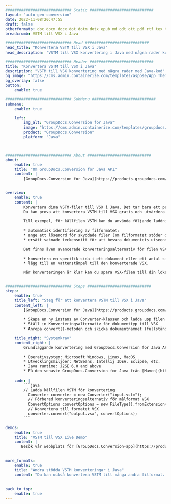 ```yaml
---
############################# Static ############################
layout: "auto-gen-conversion"
date: 2022-11-08T20:47:55
draft: false
otherformats: doc docm docx dot dotm dotx epub md odt ott pdf rtf tex txt vdx vsdm vsdx vssm vssx vstm vstx vsx vtx xps
breadcrumb: VSTM till VSX i Java

############################# Head ############################
head_title: "Konvertera VSTM till VSX i Java"
head_description: "VSTM till VSX konvertering i Java med några rader kod. Konvertera över 160 filformat med hjälp av GroupDocs dokumentkonverterings-API för Java"

############################# Header ############################
title: "Konvertera VSTM till VSX i Java"
description: "VSTM till VSX konvertering med några rader med Java-kod"
bg_image: "https://cms.admin.containerize.com/templates/aspose/App_Themes/V3/images/bg/header1.png"
bg_overlay: false
button:
    enable: true

############################# SubMenu ############################
submenu:
    enable: true

    left:
        img_alt: "GroupDocs.Conversion for Java"
        image: "https://cms.admin.containerize.com/templates/groupdocs/images/product-logos/90x90-noborder/groupdocs-conversion-java.png"
        product: "GroupDocs.Conversion"
        platform: "Java"



############################# About ############################
about:
    enable: true
    title: "Om GroupDocs.Conversion for Java API"
    content: |
        [GroupDocs.Conversion for Java](https://products.groupdocs.com/conversion/java/) är ett avancerat filformatkonverterings-API för konvertering mellan populära bild- och dokumentformat som Microsoft Office, OpenDocument, PDF, HTML, e-post, CAD. och mycket mer med bara några rader kod. Det inbyggda API:t upptäcker automatiskt formaten för originaldokumenten och erbjuder många alternativ för att anpassa de konverterade dokumenten. Tillsammans med funktionen att extrahera information från ett dokument, stöder den också cachelagring av konverteringsresultaten till den lokala disken som standard. Men alla typer av cachelagring kan stödjas genom att implementera lämpliga gränssnitt - Amazon S3, Dropbox, Google Drive, Windows Azure, Reddis eller andra.
    

overview:
    enable: true
    content: |
        Konvertera dina VSTM-filer till VSX i Java. Det tar bara ett par rader med Java-kod på valfri plattform, som Windows, Linux, macOS.
        Du kan prova att konvertera VSTM till VSX gratis och utvärdera kvaliteten på konverteringsresultaten. Tillsammans med enkla filkonverteringsskript kan du prova mer sofistikerade alternativ för att ladda källfilen VSTM och lagra VSX-utdata. 
        
        Till exempel, för källfilen VSTM kan du använda följande laddningsalternativ:

        * automatisk identifiering av filformatet;
        * ange ett lösenord för skyddade filer (om filformatet stöder det);
        * ersätt saknade teckensnitt för att bevara dokumentets utseende.
        
        Det finns även avancerade konverteringsalternativ för filen VSX:

        * konvertera en specifik sida i ett dokument eller ett antal sidor;
        * lägg till en vattenstämpel till den konverterade VSX.

        När konverteringen är klar kan du spara VSX-filen till din lokala filsökväg eller till tredje parts lagring såsom FTP, Amazon S3, Google Drive, Dropbox etc. Observera - för att konvertera VSTM till VSX behöver du inte installera någon ytterligare programvara, såsom MS Office, Open Office, Adobe Acrobat Reader etc.


############################# Steps ############################
steps:
    enable: true
    title_left: "Steg för att konvertera VSTM till VSX i Java"
    content_left: |
        [GroupDocs.Conversion for Java](https://products.groupdocs.com/conversion/java/) låter utvecklare enkelt konvertera VSTM fil till VSX med några rader kod.
        
        * Skapa en ny instans av Converter-klassen och ladda upp filen VSTM med den fullständiga sökvägen
        * Ställ in Konverteringsalternativ för dokumenttyp till VSX
        * Anropa convert()-metoden och skicka dokumentnamnet (fullständig sökväg) och formatet (VSX) som en parameter

    title_right: "Systemkrav"
    content_right: |
        Grundläggande konvertering med GroupDocs.Conversion for Java API kan göras med bara några rader kod. Våra API:er stöds på alla större plattformar och operativsystem. Innan du kör koden nedan, se till att du har följande förutsättningar installerade på ditt system.

        * Operativsystem: Microsoft Windows, Linux, MacOS
        * Utvecklingsmiljöer: NetBeans, Intellij IDEA, Eclipse, etc.
        * Java runtime: J2SE 6.0 and above
        * Få den senaste GroupDocs.Conversion for Java från [Maven](https://repository.groupdocs.com/webapp/#/artifacts/browse/tree/General/repo/com/groupdocs/groupdocs-conversion)
         
    code: |
        ```java    
        // Ladda källfilen VSTM för konvertering
          Converter converter = new Converter("input.vstm");
          // Förbered konverteringsalternativ för målformat VSX
          ConvertOptions convertOptions = new FileType().fromExtension("vsx").getConvertOptions();
          // Konvertera till formatet VSX
          converter.convert("output.vsx", convertOptions);
        ```

demos:
    enable: true
    title: "VSTM till VSX Live Demo"
    content: |
       Besök vår webbplats för [GroupDocs.Conversion-app](https://products.groupdocs.app/conversion/family) och försök konvertera VSTM till VSX nu. Den kostnadsfria demon har följande fördelar
          

more_formats:
    enable: true
    title: "Andra stödda VSTM konverteringar i Java"
    content: "Du kan också konvertera VSTM till många andra filformat. Se listan nedan."
       
       
back_to_top:
    enable: true
---
```

